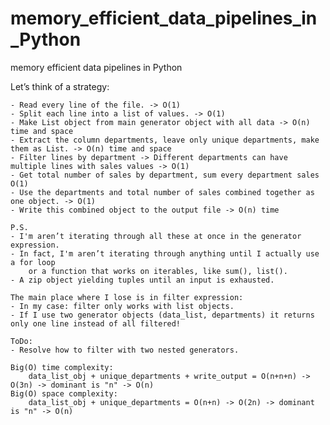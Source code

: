 # memory_efficient_data_pipelines_in_Python
memory efficient data pipelines in Python

Let’s think of a strategy:

    - Read every line of the file. -> O(1)
    - Split each line into a list of values. -> O(1)
    - Make List object from main generator object with all data -> O(n) time and space
    - Extract the column departments, leave only unique departments, make them as List. -> O(n) time and space
    - Filter lines by department -> Different departments can have multiple lines with sales values -> O(1)
    - Get total number of sales by department, sum every department sales O(1)
    - Use the departments and total number of sales combined together as one object. -> O(1)
    - Write this combined object to the output file -> O(n) time
    
    P.S.
    - I'm aren’t iterating through all these at once in the generator expression.
    - In fact, I'm aren’t iterating through anything until I actually use a for loop
        or a function that works on iterables, like sum(), list(). 
    - A zip object yielding tuples until an input is exhausted.
   
    The main place where I lose is in filter expression:
    - In my case: filter only works with list objects. 
    - If I use two generator objects (data_list, departments) it returns only one line instead of all filtered!
   
    ToDo:
    - Resolve how to filter with two nested generators.
   
    Big(O) time complexity: 
        data_list_obj + unique_departments + write_output = O(n+n+n) -> O(3n) -> dominant is "n" -> O(n)
    Big(O) space complexity: 
        data_list_obj + unique_departments = O(n+n) -> O(2n) -> dominant is "n" -> O(n)
